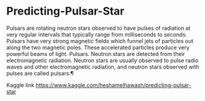 # Predicting-Pulsar-Star
Pulsars are rotating neutron stars observed to have pulses of radiation at very regular intervals that typically range from milliseconds to seconds. Pulsars have very strong magnetic fields which funnel jets of particles out along the two magnetic poles. These accelerated particles produce very powerful beams of light. Pulsars. Neutron stars are detected from their electromagnetic radiation. Neutron stars are usually observed to pulse radio waves and other electromagnetic radiation, and neutron stars observed with pulses are called pulsars.¶

Kaggle link
https://www.kaggle.com/heshamelhawash/predicting-pulsar-star
